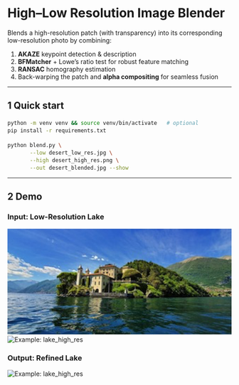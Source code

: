 # High–Low Resolution Image Blender

Blends a high-resolution patch (with transparency) into its corresponding
low-resolution photo by combining:

1. **AKAZE** keypoint detection & description  
2. **BFMatcher** + Lowe’s ratio test for robust feature matching  
3. **RANSAC** homography estimation  
4. Back-warping the patch and **alpha compositing** for seamless fusion  

---
## 1  Quick start
```bash
python -m venv venv && source venv/bin/activate   # optional
pip install -r requirements.txt

python blend.py \
       --low desert_low_res.jpg \
       --high desert_high_res.png \
       --out desert_blended.jpg --show
```
---
## 2  Demo
### Input: Low-Resolution Lake
![Example: lake_low_res](inputs_demos/lake_low_res.jpg)
![Example: lake_high_res](inputs_demos/lake_high_res.jpg)
### Output: Refined Lake
![Example: lake_high_res](output_demos/lake_blended.jpg)
